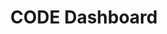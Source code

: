 ---
title: CODE Dashboard
redirect_to: https://www.canva.com/design/DAGLABQ1yC4/B6uGWxEBRpM6u-nEMub6kQ/view?utm_content=DAGLABQ1yC4&utm_campaign=designshare&utm_medium=link&utm_source=editor
redirect_from: 
  - /Dashboard
  - /dashboard
---